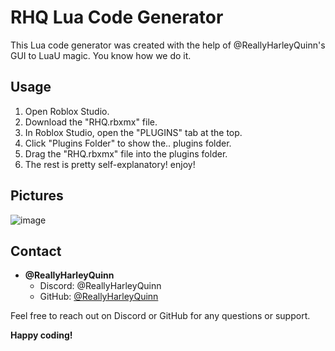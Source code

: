 # RHQ Lua Code Generator

This Lua code generator was created with the help of @ReallyHarleyQuinn's GUI to LuaU magic. You know how we do it.

## Usage

1. Open Roblox Studio.
2. Download the "RHQ.rbxmx" file.
3. In Roblox Studio, open the "PLUGINS" tab at the top.
4. Click "Plugins Folder" to show the.. plugins folder.
5. Drag the "RHQ.rbxmx" file into the plugins folder.
6. The rest is pretty self-explanatory! enjoy!

## Pictures
![image](https://github.com/ReallyHarleyQuinn/RHQ-GUI-LuaU/assets/151795744/5b8d74fc-2d3a-4ffd-93cd-158c08261be8)

## Contact

- **@ReallyHarleyQuinn**
  - Discord: @ReallyHarleyQuinn
  - GitHub: [@ReallyHarleyQuinn](https://github.com/ReallyHarleyQuinn)

Feel free to reach out on Discord or GitHub for any questions or support.

**Happy coding!**
